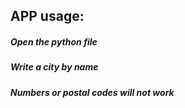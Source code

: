 ## APP usage: 
##### Open the python file 
##### Write a city by name
##### Numbers or postal codes will not work
